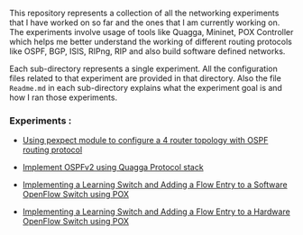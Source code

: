 This repository represents a collection of all the networking experiments that I have worked on so far and the ones that I am currently working on. The experiments involve usage of tools like Quagga, Mininet, POX Controller which helps me better understand the working of different routing protocols like OSPF, BGP, ISIS, RIPng, RIP and also build software defined networks. 

Each sub-directory represents a single experiment. All the configuration files related to that experiment are provided in that directory. Also the file `Readme.md` in each sub-directory explains what the experiment goal is and how I ran those experiments. 


### Experiments : 
* [Using pexpect module to configure a 4 router topology with OSPF routing protocol](https://github.com/ajinkyakadam/NwExperiments/tree/master/ospf-with-pythonscripts)

* [Implement OSPFv2 using Quagga Protocol stack](https://github.com/ajinkyakadam/NwExperiments/blob/master/ospf/Readme.md)

* [Implementing a Learning Switch and Adding a Flow Entry to a Software OpenFlow Switch using POX](https://github.com/ajinkyakadam/NwExperiments/blob/master/learning-switch-pox/Readme.md)
* [Implementing a Learning Switch and Adding a Flow Entry to a Hardware OpenFlow Switch using POX](https://github.com/ajinkyakadam/NwExperiments/blob/master/implement-lswitch-hardware/Readme.md)
